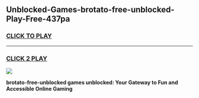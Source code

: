 
## Unblocked-Games-brotato-free-unblocked-Play-Free-437pa
<h3>
<a href="https://premium76.site?title=brotato-free-unblocked&ref=18A1">CLICK TO PLAY</a></h3>
<hr>

<h3>
<a href="https://premium76.site?title=brotato-free-unblocked&ref=18A1">CLICK 2 PLAY</a>
  
</h3>

<a href="https://premium76.site?title=brotato-free-unblocked&ref=18A1"><img src="https://clearcache.store/games.png"></a>


**brotato-free-unblocked games unblocked: Your Gateway to Fun and Accessible Online Gaming**
